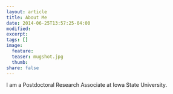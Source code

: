 ```yaml
---
layout: article
title: About Me
date: 2014-06-25T13:57:25-04:00
modified:
excerpt:
tags: []
image:
  feature:
  teaser: mugshot.jpg
  thumb:
share: false
---
```


I am a Postdoctoral Research Associate at Iowa State University.